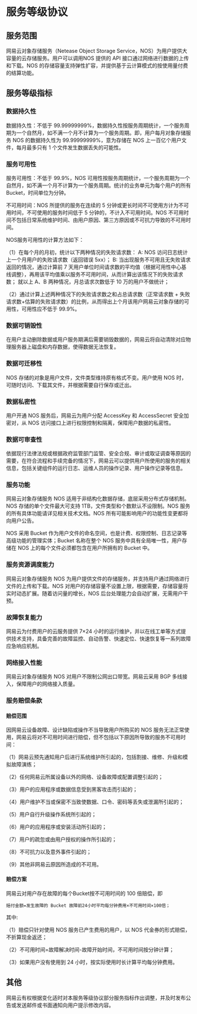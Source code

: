 # 服务等级协议

## 服务范围

网易云对象存储服务（Netease Object Storage Service，NOS）为用户提供大容量的云存储服务。用户可以调用NOS 提供的 API 接口通过网络进行数据的上传和下载。NOS 的存储容量支持弹性扩容，并提供基于云计算模式的按使用量付费的结算功能。

## 服务等级指标

### 数据持久性
数据持久性：不低于 99.99999999%，数据持久性按服务周期统计，一个服务周期为一个自然月，如不满一个月不计算为一个服务周期。即，用户每月对象存储服务 NOS 的数据持久性为 99.99999999%，意为存储在 NOS 上一百亿个用户文件，每月最多只有 1 个文件发生数据丢失的可能性。

### 服务可用性
服务可用性：不低于 99.9%，NOS 可用性按服务周期统计，一个服务周期为一个自然月，如不满一个月不计算为一个服务周期。统计的业务单元为每个用户的所有 Bucket，时间单位为分钟。

不可用时间：NOS 所提供的服务在连续的 5 分钟或更长时间不可使用方计为不可用时间，不可使用的服务时间低于 5 分钟的，不计入不可用时间。NOS 不可用时间不包括日常系统维护时间、由用户原因、第三方原因或不可抗力导致的不可用时间。

NOS服务可用性的计算方法如下：

（1）在每个月的月初，统计以下两种情况的失败请求数： A: NOS 访问日志统计上一个月用户的失败请求数（返回错误 5xx）； B: 当出现服务不可用且无失败请求返回的情况，通过计算前 7 天用户单位时间请求数的平均值（根据可用性中心基线调整），再用该平均值乘以服务不可用时间，从而计算出该情况下的失败请求数； 就以上 A、B 两种情况，月总请求次数低于 10 万的用户不做统计；

（2）通过计算上述两种情况下的失败请求数之和占总请求数（正常请求数 + 失败请求数+估算的失败请求数）的比例，从而得出上个月该用户网易云对象存储的可用性，可用性应不低于 99.9%。

### 数据可销毁性
在用户主动删除数据或用户服务期满后需要销毁数据的，网易云将自动清除对应物理服务器上磁盘和内存数据，使得数据无法恢复。

### 数据可迁移性
NOS 存储的对象是用户文件，文件类型维持原有格式不变。用户使用 NOS 时，可随时访问、下载其文件，并根据需要自行保存或迁出。

### 数据私密性
用户开通 NOS 服务后，网易云为用户分配 AccessKey 和 AccessSecret 安全加密对，从 NOS 访问接口上进行权限控制和隔离，保障用户数据的私密性。

### 数据可审查性
依据现行法律法规或根据政府监管部门监管、安全合规、审计或取证调查等原因的需要，在符合流程和手续完备的情况下，网易云可以提供用户所使用的服务的相关信息，包括关键组件的运行日志、运维人员的操作记录、用户操作记录等信息。

### 服务功能
网易云对象存储服务 NOS 适用于非结构化数据存储，底层采用分布式存储机制。NOS 存储的单个文件最大可支持 1TB，文件类型和个数默认不设限制。NOS 服务的所有具体功能请详见相关技术文档。NOS 所有可能影响用户的功能性变更都将向用户公告。

NOS 采用 Bucket 作为用户文件的命名空间，也是计费、权限控制、日志记录等高级功能的管理实体；Bucket 名称在整个 NOS 服务中具有全局唯一性，用户存储在 NOS 上的每个文件必须都包含在用户所拥有的 Bucket 中。

### 服务资源调度能力
网易云对象存储服务 NOS 为用户提供文件的存储服务，并支持用户通过网络进行文件的上传和下载。NOS 对用户的存储容量不设置上限，根据需要，存储容量将实时动态扩展。随着访问量的增长，NOS 后台处理能力会自动扩展，无需用户干预。

### 故障恢复能力
网易云为付费用户的云服务提供 7×24 小时的运行维护，并以在线工单等方式提供技术支持，具备完善的故障监控、自动告警、快速定位、快速恢复等一系列故障应急响应机制。

### 网络接入性能
网易云对象存储服务 NOS 对用户不限制公网出口带宽。网易云采用 BGP 多线接入，保障用户的网络接入质量。

### 服务赔偿条款
#### 赔偿范围

因网易云设备故障、设计缺陷或操作不当导致用户所购买的 NOS 服务无法正常使用，网易云将对不可用时间进行赔偿，但不包括以下原因所导致的服务不可用时间：

（1）网易云预先通知用户后进行系统维护所引起的，包括割接、维修、升级和模拟故障演练；

（2）任何网易云所属设备以外的网络、设备故障或配置调整引起的；

（3）用户的应用程序或数据信息受到黑客攻击而引起的；

（4）用户维护不当或保密不当致使数据、口令、密码等丢失或泄漏所引起的；

（5）用户自行升级操作系统所引起的；

（6）用户的应用程序或安装活动所引起的；

（7）用户的疏忽或由用户授权的操作所引起的；

（8）不可抗力以及意外事件引起的；

（9）其他非网易云原因所造成的不可用。

#### 赔偿方案

网易云对用户存在故障的每个Bucket按不可用时间的 100 倍赔偿，即

   

    赔付金额=发生故障的 Bucket 故障前24小时平均每分钟费用×不可用时间×100倍；

其中:

（1）赔偿只针对使用 NOS 服务已产生费用的用户，以 NOS 代金券的形式赔偿，不折算现金返还；

（2）不可用时间=故障解决时间-故障开始时间，不可用时间按分钟计算；

（3）如果用户没有使用到 24 小时，按实际使用时长计算平均每分钟费用。

## 其他

网易云有权根据变化适时对本服务等级协议部分服务指标作出调整，并及时发布公告或发送邮件或书面通知向用户提示修改内容。